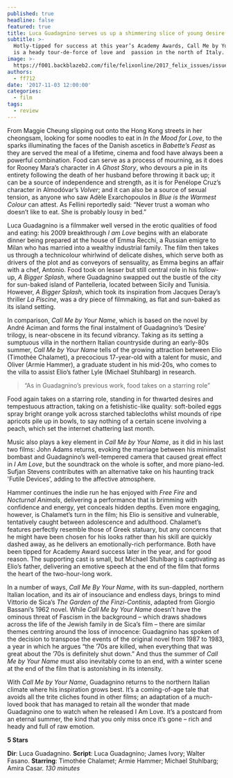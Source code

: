 ```yaml
---
published: true
headline: false
featured: true
title: Luca Guadagnino serves us up a shimmering slice of young desire
subtitle: >-
  Hotly-tipped for success at this year’s Academy Awards, Call Me by Your Name
  is a heady tour-de-force of love and  passion in the north of Italy.
image: >-
  https://f001.backblazeb2.com/file/felixonline/2017_felix_issues/issue_1674/1674_film_cmbyn.jpg
authors:
  - ff712
date: '2017-11-03 12:00:00'
categories:
  - film
tags:
  - review
---
```

From Maggie Cheung slipping out onto the Hong Kong streets in her cheongsam, looking for some noodles to eat in _In the Mood for Love_, to the sparks illuminating the faces of the Danish ascetics in _Babette’s Feast_ as they are served the meal of a lifetime, cinema and food have always been a powerful combination. Food can serve as a process of mourning, as it does for Rooney Mara’s character in _A Ghost Story_, who devours a pie in its entirety following the death of her husband before throwing it back up; it can be a source of independence and strength, as it is for Penélope Cruz’s character in Almodóvar’s _Volver_; and it can also be a source of sexual tension, as anyone who saw Adèle Exarchopoulos in _Blue is the Warmest Colour_ can attest. As Fellini reportedly said: “Never trust a woman who doesn’t like to eat. She is probably lousy in bed.”

Luca Guadagnino is a filmmaker well versed in the erotic qualities of food and eating: his 2009 breakthrough _I am Love_ begins with an elaborate dinner being prepared at the house of Emma Recchi, a Russian emigre to Milan who has married into a wealthy industrial family. The film then takes us through a technicolour whirlwind of delicate dishes, which serve both as drivers of the plot and as conveyors of sensuality, as Emma begins an affair with a chef, Antonio. Food took on lesser but still central role in his follow-up, _A Bigger Splash_, where Guadagnino swapped out the bustle of the city for sun-baked island of Pantelleria, located between Sicily and Tunisia. However, _A Bigger Splash_, which took its inspiration from Jacques Deray’s thriller _La Piscine_, was a dry piece of filmmaking, as flat and sun-baked as its island setting.

In comparison, _Call Me by Your Name_, which is based on the novel by André Aciman and forms the final instalment of Guadagnino’s ‘Desire’ trilogy, is near-obscene in its fecund vibrancy. Taking as its setting a sumptuous villa in the northern Italian countryside during an early-80s summer, _Call Me by Your Name_ tells of the growing attraction between Elio (Timothée Chalamet), a precocious 17-year-old with a talent for music, and Oliver (Armie Hammer), a graduate student in his mid-20s, who comes to the villa to assist Elio’s father Lyle (Michael Stuhlbarg) in research.

> “As in Guadagnino’s previous work, food takes on a starring role”

Food again takes on a starring role, standing in for thwarted desires and tempestuous attraction, taking on a fetishistic-like quality: soft-boiled eggs spray bright orange yolk across starched tablecloths whilst mounds of ripe apricots pile up in bowls, to say nothing of a certain scene involving a peach, which set the internet chattering last month. 

Music also plays a key element in _Call Me by Your Name_, as it did in his last two films: John Adams returns, evoking the marriage between his minimalist bombast and Guadagnino’s well-tempered camera that caused great effect in _I Am Love_, but the soundtrack on the whole is softer, and more piano-led. Sufjan Stevens contributes with an alternative take on his haunting track 'Futile Devices', adding to the affective atmosphere.

Hammer continues the indie run he has enjoyed with _Free Fire_ and _Nocturnal Animals_, delivering a performance that is brimming with confidence and energy, yet conceals hidden depths. Even more engaging, however, is Chalamet’s turn in the film; his Elio is sensitive and vulnerable, tentatively caught between adolescence and adulthood. Chalamet’s features perfectly resemble those of Greek statuary, but any concerns that he might have been chosen for his looks rather than his skill are quickly dashed away, as he delivers an emotionally-rich performance. Both have been tipped for Academy Award success later in the year, and for good reason. The supporting cast is small, but Michael Stuhlbarg is captivating as Elio’s father, delivering an emotive speech at the end of the film that forms the heart of the two-hour-long work. 

In a number of ways, _Call Me By Your Name_, with its sun-dappled, northern Italian location, and its air of insouciance and endless days, brings to mind Vittorio de Sica’s _The Garden of the Finzi-Continis_, adapted from Giorgio Bassani’s 1962 novel. While _Call Me by Your Name_ doesn’t have the ominous threat of Fascism in the background – which draws shadows across the life of the Jewish family in de Sica’s film – there are similar themes centring around the loss of innocence: Guadagnino has spoken of the decision to transpose the events of the original novel from 1987 to 1983, a year in which he argues “the ’70s are killed, when everything that was great about the ’70s is definitely shut down.” And thus the summer of _Call Me by Your Name_ must also inevitably come to an end, with a winter scene at the end of the film that is astonishing in its intensity.

With _Call Me by Your Name_, Guadagnino returns to the northern Italian climate where his inspiration grows best. It’s a coming-of-age tale that avoids all the trite cliches found in other films; an adaptation of a much-loved book that has managed to retain all the wonder that made Guadagnino one to watch when he released I Am Love. It’s a postcard from an eternal summer, the kind that you only miss once it’s gone – rich and heady and full of raw emotion.

**5 Stars**

**Dir**: Luca Guadagnino. **Script**: Luca Guadagnino; James Ivory; Walter Fasano.  **Starring**: Timothée Chalamet; Armie Hammer; Michael Stuhlbarg; Amira Casar. _130 minutes_

